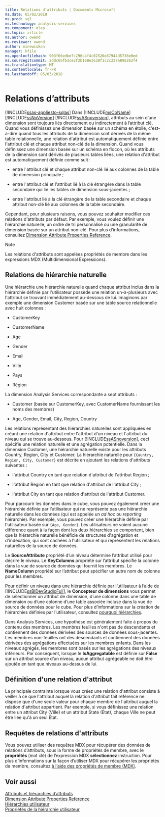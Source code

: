 ```yaml
---
title: Relations d’attributs | Documents Microsoft
ms.date: 05/02/2018
ms.prod: sql
ms.technology: analysis-services
ms.component: olap
ms.topic: article
ms.author: owend
ms.reviewer: owend
author: minewiskan
manager: kfile
ms.openlocfilehash: 903f66edbe7c296c4f4c02526e87944d5738e0ed
ms.sourcegitcommit: 2ddc0bfb3ce2f2b160e3638f1c2c237a898263f4
ms.translationtype: MT
ms.contentlocale: fr-FR
ms.lasthandoff: 05/03/2018
---
```

# <a name="attribute-relationships"></a>Relations d’attributs
[!INCLUDE[ssas-appliesto-sqlas](../../includes/ssas-appliesto-sqlas.md)]
  Dans [!INCLUDE[msCoName](../../includes/msconame-md.md)] [!INCLUDE[ssNoVersion](../../includes/ssnoversion-md.md)] [!INCLUDE[ssASnoversion](../../includes/ssasnoversion-md.md)], attributs au sein d’une dimension sont toujours liés directement ou indirectement à l’attribut clé. Quand vous définissez une dimension basée sur un schéma en étoile, c'est-à-dire quand tous les attributs de la dimension sont dérivés de la même table relationnelle, une relation d'attribut est automatiquement définie entre l'attribut clé et chaque attribut non-clé de la dimension. Quand vous définissez une dimension basée sur un schéma en flocon, où les attributs de la dimension sont dérivés de plusieurs tables liées, une relation d'attribut est automatiquement définie comme suit :  
  
-   entre l'attribut clé et chaque attribut non-clé lié aux colonnes de la table de dimension principale ;  
  
-   entre l'attribut clé et l'attribut lié à la clé étrangère dans la table secondaire qui lie les tables de dimension sous-jacentes ;  
  
-   entre l'attribut lié à la clé étrangère de la table secondaire et chaque attribut non-clé lié aux colonnes de la table secondaire.  
  
 Cependant, pour plusieurs raisons, vous pouvez souhaiter modifier ces relations d'attributs par défaut. Par exemple, vous voulez définir une hiérarchie naturelle, un ordre de tri personnalisé ou une granularité de dimension basée sur un attribut non-clé. Pour plus d’informations, consultez [Dimension Attribute Properties Reference](../../analysis-services/multidimensional-models/dimension-attribute-properties-reference.md).  
  
> [!NOTE]  
>  Les relations d'attributs sont appelées propriétés de membre dans les expressions MDX (Multidimensional Expressions).  
  
## <a name="natural-hierarchy-relationships"></a>Relations de hiérarchie naturelle  
 Une hiérarchie une hiérarchie naturelle quand chaque attribut inclus dans la hiérarchie définie par l'utilisateur possède une relation un-à-plusieurs avec l'attribut se trouvant immédiatement au-dessous de lui. Imaginons par exemple une dimension Customer basée sur une table source relationnelle avec huit colonnes :  
  
-   CustomerKey  
  
-   CustomerName  
  
-   Age  
  
-   Gender  
  
-   Email  
  
-   Ville  
  
-   Pays  
  
-   Région  
  
 La dimension Analysis Services correspondante a sept attributs :  
  
-   Customer (basée sur CustomerKey, avec CustomerName fournissant les noms des membres)  
  
-   Age, Gender, Email, City, Region, Country  
  
 Les relations représentant des hiérarchies naturelles sont appliquées en créant une relation d'attribut entre l'attribut d'un niveau et l'attribut du niveau qui se trouve au-dessous. Pour [!INCLUDE[ssASnoversion](../../includes/ssasnoversion-md.md)], ceci spécifie une relation naturelle et une agrégation potentielle. Dans la dimension Customer, une hiérarchie naturelle existe pour les attributs Country, Region, City et Customer. La hiérarchie naturelle pour `{Country, Region, City, Customer}` est décrite en ajoutant les relations d'attributs suivantes :  
  
-   l'attribut Country en tant que relation d'attribut de l'attribut Region ;  
  
-   l'attribut Region en tant que relation d'attribut de l'attribut City ;  
  
-   l'attribut City en tant que relation d'attribut de l'attribut Customer.  
  
 Pour parcourir les données dans le cube, vous pouvez également créer une hiérarchie définie par l’utilisateur qui ne représente pas une hiérarchie naturelle dans les données (qui est appelée un *ad hoc* ou *reporting* hiérarchie). Par exemple, vous pouvez créer une hiérarchie définie par l'utilisateur basée sur `{Age, Gender}`. Les utilisateurs ne voient aucune différence quant à la façon dont les deux hiérarchies se comportent, bien que la hiérarchie naturelle bénéficie de structures d'agrégation et d'indexation, qui sont cachées à l'utilisateur et qui représentent les relations naturelles de la source de données.  
  
 Le **SourceAttribute** propriété d’un niveau détermine l’attribut utilisé pour décrire le niveau. Le **KeyColumns** propriété sur l’attribut spécifie la colonne dans la vue de source de données qui fournit les membres. Le **NameColumn** propriété sur l’attribut peut spécifier un autre nom de colonne pour les membres.  
  
 Pour définir un niveau dans une hiérarchie définie par l’utilisateur à l’aide de [!INCLUDE[ssBIDevStudioFull](../../includes/ssbidevstudiofull-md.md)], le **Concepteur de dimensions** vous permet de sélectionner un attribut de dimension, d’une colonne dans une table de dimension ou d’une colonne d’une table associée incluse dans la vue de source de données pour le cube. Pour plus d’informations sur la création de hiérarchies définies par l’utilisateur, consultez [pourquoi hiérarchies](../../analysis-services/multidimensional-models/user-defined-hierarchies-create.md).  
  
 Dans Analysis Services, une hypothèse est généralement faite à propos du contenu des membres. Les membres feuilles n'ont pas de descendants et contiennent des données dérivées des sources de données sous-jacentes. Les membres non-feuilles ont des descendants et contiennent des données dérivées des agrégations effectuées sur les membres enfants. Dans les niveaux agrégés, les membres sont basés sur les agrégations des niveaux inférieurs. Par conséquent, lorsque le **IsAggregatable** est définie sur **False** sur un attribut source d’un niveau, aucun attribut agrégeable ne doit être ajoutée en tant que niveaux au-dessus de lui.  
  
## <a name="defining-an-attribute-relationship"></a>Définition d'une relation d'attribut  
 La principale contrainte lorsque vous créez une relation d'attribut consiste à veiller à ce que l'attribut auquel la relation d'attribut fait référence ne dispose que d'une seule valeur pour chaque membre de l'attribut auquel la relation d'attribut appartient. Par exemple, si vous définissez une relation entre un attribut City (Ville) et un attribut State (État), chaque Ville ne peut être liée qu'à un seul État.  
  
## <a name="attribute-relationship-queries"></a>Requêtes de relations d'attributs  
 Vous pouvez utiliser des requêtes MDX pour récupérer des données de relations d’attributs, sous la forme de propriétés de membre, avec le **propriétés** (mot clé) de l’expression MDX **sélectionnez** instruction. Pour plus d’informations sur la façon d’utiliser MDX pour récupérer les propriétés de membre, consultez [à l’aide des propriétés de membre &#40;MDX&#41;](../../analysis-services/multidimensional-models/mdx/mdx-member-properties.md).  
  
## <a name="see-also"></a>Voir aussi  
 [Attributs et hiérarchies d’attributs](../../analysis-services/multidimensional-models-olap-logical-dimension-objects/attributes-and-attribute-hierarchies.md)   
 [Dimension Attribute Properties Reference](../../analysis-services/multidimensional-models/dimension-attribute-properties-reference.md)   
 [Hiérarchies utilisateur](../../analysis-services/multidimensional-models-olap-logical-dimension-objects/user-hierarchies.md)   
 [Propriétés de la hiérarchie utilisateur](../../analysis-services/multidimensional-models-olap-logical-dimension-objects/user-hierarchies-properties.md)  
  
  

